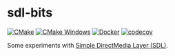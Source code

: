 # sdl-bits

[![CMake](https://github.com/henrytill/sdl-bits/actions/workflows/cmake.yml/badge.svg)](https://github.com/henrytill/sdl-bits/actions/workflows/cmake.yml)
[![CMake Windows](https://github.com/henrytill/sdl-bits/actions/workflows/cmake-windows.yml/badge.svg)](https://github.com/henrytill/sdl-bits/actions/workflows/cmake-windows.yml)
[![Docker](https://github.com/henrytill/sdl-bits/actions/workflows/docker-image.yml/badge.svg)](https://github.com/henrytill/sdl-bits/actions/workflows/docker-image.yml)
[![codecov](https://codecov.io/gh/henrytill/sdl-bits/branch/master/graph/badge.svg?token=7V1S7CL9AQ)](https://codecov.io/gh/henrytill/sdl-bits)

Some experiments with [Simple DirectMedia Layer (SDL)](https://www.libsdl.org).
